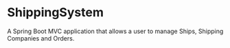 # ShippingSystem
A Spring Boot MVC application that allows a user to manage Ships, Shipping Companies and Orders.

